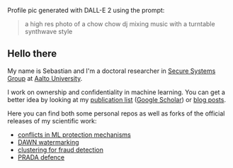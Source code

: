 Profile pic generated with DALL-E 2 using the prompt:
> a high res photo of a chow chow dj mixing music with a turntable synthwave style

## Hello there

My name is Sebastian and I'm a doctoral researcher in
[Secure Systems Group](https://ssg.aalto.fi) at [Aalto University](https://www.aalto.fi/en).

I work on ownership and confidentiality in machine learning. You can get a better idea by looking at my [publication list](https://sebszyller.com/publications) ([Google Scholar](https://scholar.google.com/citations?user=wuwZNVYAAAAJ&hl=en)) or [blog posts](https://sebszyller.com/blog).

Here you can find both some personal repos as well as forks of the official releases of my scientific work:
- [conflicts in ML protection mechanisms](https://github.com/ssg-research/conflicts-in-ml-protection-mechanisms)
- [DAWN watermarking](https://github.com/ssg-research/dawn-dynamic-adversarial-watermarking-of-neural-networks)
- [clustering for fraud detection](https://github.com/SSGAalto/recagglo)
- [PRADA defence](https://github.com/SSGAalto/prada-protecting-against-dnn-model-stealing-attacks)
